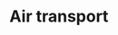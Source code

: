 ---
title: Air transport
longTitle: 'Air transport'
tags:
- gccommon
narrowerTerm:
- "[[Transport]]"
relatedTerm:
- "[[Airlines Aviation Air transport industry Aircraft ]]"
use:
- "[[Air transportation Air taxi Air traffic Helicopter]]"
---